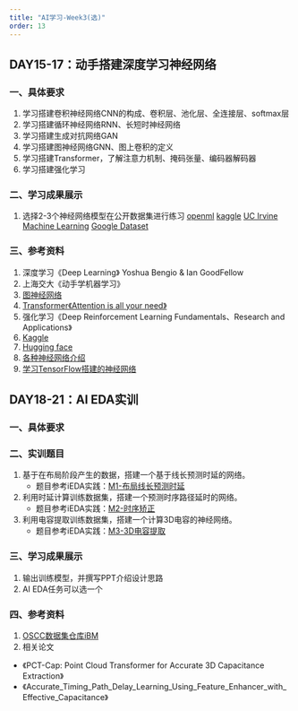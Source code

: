 ```yaml
---
title: "AI学习-Week3(选)"
order: 13
---
```


## DAY15-17：动手搭建深度学习神经网络

### 一、具体要求

1. 学习搭建卷积神经网络CNN的构成、卷积层、池化层、全连接层、softmax层
2. 学习搭建循环神经网络RNN、长短时神经网络
3. 学习搭建生成对抗网络GAN
4. 学习搭建图神经网络GNN、图上卷积的定义
5. 学习搭建Transformer，了解注意力机制、掩码张量、编码器解码器
6. 学习搭建强化学习

### 二、学习成果展示

1. 选择2-3个神经网络模型在公开数据集进行练习
[openml](https://www.openml.org)
[kaggle](https://www.kaggle.com/datasets)
[UC Irvine Machine Learning](https://archive.ics.uci.edu/)
[Google Dataset](https://datasetsearch.research.google.com/)

### 三、参考资料

1. 深度学习《Deep Learning》 Yoshua Bengio & Ian GoodFellow
2. 上海交大《动手学机器学习》
3. [图神经网络](http://arxiv.org/pdf/1609.02907)
4. [Transformer《Attention is all your need》](https://www.bilibili.com/video/BV16U4y1g7mk/?spm_id_from=333.999.0.0&vd_source=31642488dcc2db7a9779c05c640148c2)
5. 强化学习《Deep Reinforcement Learning Fundamentals、Research and Applications》
6. [Kaggle](https://www.kaggle.com)
7. [Hugging face](https://huggingface.co/)
8. [各种神经网络介绍](https://www.asimovinstitute.org/neural-network-zoo/)
9. [学习TensorFlow搭建的神经网络](https://playground.tensorflow.org/)

## DAY18-21：AI EDA实训
### 一、具体要求

### 二、实训题目
1. 基于在布局阶段产生的数据，搭建一个基于线长预测时延的网络。
   - 题目参考iEDA实践：[M1-布局线长预测时延](/train/practice/models/m1.md)
2. 利用时延计算训练数据集，搭建一个预测时序路径延时的网络。
   - 题目参考iEDA实践：[M2-时序矫正](/train/practice/models/m2.md)
3. 利用电容提取训练数据集，搭建一个计算3D电容的神经网络。
   - 题目参考iEDA实践：[M3-3D电容提取](/train/practice/models/m3.md)
   
### 三、学习成果展示

1. 输出训练模型，并撰写PPT介绍设计思路
2. AI EDA任务可以选一个

### 四、参考资料
1. [OSCC数据集仓库iBM](https://gitee.com/oscc-project/i-bm)
2. 相关论文 
 - 《PCT-Cap: Point Cloud Transformer for Accurate 3D Capacitance Extraction》 
 - 《Accurate_Timing_Path_Delay_Learning_Using_Feature_Enhancer_with_Effective_Capacitance》